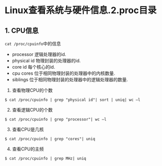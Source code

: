 # Linux查看系统与硬件信息.2.proc目录

## 1. CPU信息

`cat /proc/cpuinfo`中的信息

- processor       逻辑处理器的id. 
- physical id    物理封装的处理器的id. 
- core id        每个核心的id. 
- cpu cores      位于相同物理封装的处理器中的内核数量. 
- siblings       位于相同物理封装的处理器中的逻辑处理器的数量. 

1. 查看物理CPU的个数

```
$ cat /proc/cpuinfo | grep "physical id"| sort | uniq| wc –l
```

2. 查看逻辑CPU的个数

```
$ cat /proc/cpuinfo | grep "processor"| wc –l
```

3. 查看CPU是几核

```
$ cat /proc/cpuinfo | grep "cores"| uniq
```

4. 查看CPU的主频

```
$ cat /proc/cpuinfo | grep MHz| uniq 
```
